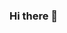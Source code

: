 ### Hi there 👋

<!--
**Shpa13/Shpa13** is a ✨ _special_ ✨ repository because its `README.md` (this file) appears on your GitHub profile.

Here are some ideas to get you started:
![Shpa13's github stats](https://github-readme-stats.vercel.app/api?username=Shpa13&hide=contribs,prs)

- 🔭 I’m currently working on ...
- 🌱 I’m currently learning ...
- 👯 I’m looking to collaborate on ...
- 🤔 I’m looking for help with ...
- 💬 Ask me about ...
- 📫 How to reach me: ...
- 😄 Pronouns: ...
- ⚡ Fun fact: ...
-->
